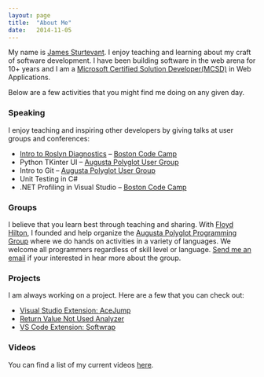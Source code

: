 ```yaml
---
layout: page
title:  "About Me"
date:   2014-11-05
---
```


My name is [James Sturtevant](https://www.linkedin.com/pub/james-sturtevant/42/1a9/922). I enjoy teaching and learning about my craft of software development.  I have been building software in the web arena for 10+ years and I am a [Microsoft Certified Solution Developer(MCSD)](https://www.microsoft.com/learning/en-us/mcsd-web-apps-certification.aspx) in Web Applications.

Below are a few activities that you might find me doing on any given day. 

### Speaking
I enjoy teaching and inspiring other developers by giving talks at user groups and conferences:

- [Intro to Roslyn Diagnostics](http://www.jamessturtevant.com/posts/Roslyn-Diagnostic-Talk/) – [Boston Code Camp](https://www.bostoncodecamp.com/)
- Python TKinter UI – [Augusta Polyglot User Group](http://augusta-polyglot.github.io/)
- Intro to Git – [Augusta Polyglot User Group](http://augusta-polyglot.github.io/)
- Unit Testing in C#
- .NET Profiling in Visual Studio – [Boston Code Camp](https://www.bostoncodecamp.com/)

### Groups
I believe that you learn best through teaching and sharing.  With [Floyd Hilton](http://floydhilton.com/), I founded and help organize the [Augusta Polyglot Programming Group](http://augusta-polyglot.github.io/) where we do hands on activities in a variety of languages.  We welcome all programmers regardless of skill level or language.  [Send me an email](mailto:jsturtevant@gmail.com) if your interested in hear more about the group.

### Projects
I am always working on a project.  Here are a few that you can check out:

- [Visual Studio Extension: AceJump](https://visualstudiogallery.msdn.microsoft.com/2d045428-ec7e-4a77-802c-5365f9ddafa2)
- [Return Value Not Used Analyzer](https://github.com/jsturtevant/ReturnValueNotUsedAnalyzer)
- [VS Code Extension: Softwrap](https://marketplace.visualstudio.com/items/jsturtevant.softwrap)

### Videos
You can find a list of my current videos [here](/videos/).